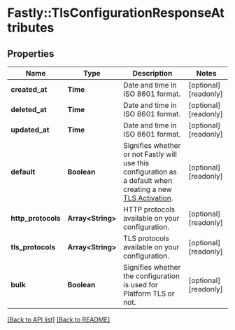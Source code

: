 # Fastly::TlsConfigurationResponseAttributes

## Properties

| Name | Type | Description | Notes |
| ---- | ---- | ----------- | ----- |
| **created_at** | **Time** | Date and time in ISO 8601 format. | [optional][readonly] |
| **deleted_at** | **Time** | Date and time in ISO 8601 format. | [optional][readonly] |
| **updated_at** | **Time** | Date and time in ISO 8601 format. | [optional][readonly] |
| **default** | **Boolean** | Signifies whether or not Fastly will use this configuration as a default when creating a new [TLS Activation](https://www.fastly.com/documentation/reference/api/tls/custom-certs/activations/). | [optional][readonly] |
| **http_protocols** | **Array&lt;String&gt;** | HTTP protocols available on your configuration. | [optional][readonly] |
| **tls_protocols** | **Array&lt;String&gt;** | TLS protocols available on your configuration. | [optional][readonly] |
| **bulk** | **Boolean** | Signifies whether the configuration is used for Platform TLS or not. | [optional][readonly] |

[[Back to API list]](../../README.md#endpoints) [[Back to README]](../../README.md)


